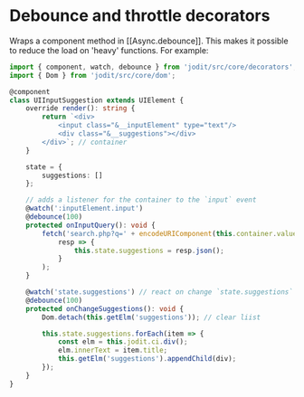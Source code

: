 # Debounce and throttle decorators

Wraps a component method in [[Async.debounce]]. This makes it possible to reduce the load on 'heavy' functions.
For example:

```typescript
import { component, watch, debounce } from 'jodit/src/core/decorators';
import { Dom } from 'jodit/src/core/dom';

@component
class UIInputSuggestion extends UIElement {
	override render(): string {
		return `<div>
			<input class="&__inputElement" type="text"/>
			<div class="&__suggestions"></div>
		</div>`; // container
	}

	state = {
		suggestions: []
	};

	// adds a listener for the container to the `input` event
	@watch(':inputElement.input')
	@debounce(100)
	protected onInputQuery(): void {
		fetch('search.php?q=' + encodeURIComponent(this.container.value)).then(
			resp => {
				this.state.suggestions = resp.json();
			}
		);
	}

	@watch('state.suggestions') // react on change `state.suggestions`
	@debounce(100)
	protected onChangeSuggestions(): void {
		Dom.detach(this.getElm('suggestions')); // clear liist

		this.state.suggestions.forEach(item => {
			const elm = this.jodit.ci.div();
			elm.innerText = item.title;
			this.getElm('suggestions').appendChild(div);
		});
	}
}
```
